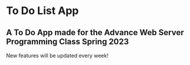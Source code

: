 #  To Do List App
## A To Do App made for the Advance Web Server Programming Class Spring 2023

New features will be updated every week!